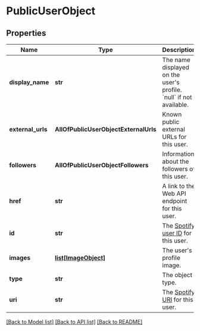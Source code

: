 # PublicUserObject

## Properties
Name | Type | Description | Notes
------------ | ------------- | ------------- | -------------
**display_name** | **str** | The name displayed on the user&#x27;s profile. &#x60;null&#x60; if not available.  | [optional] 
**external_urls** | **AllOfPublicUserObjectExternalUrls** | Known public external URLs for this user.  | [optional] 
**followers** | **AllOfPublicUserObjectFollowers** | Information about the followers of this user.  | [optional] 
**href** | **str** | A link to the Web API endpoint for this user.  | [optional] 
**id** | **str** | The [Spotify user ID](/documentation/web-api/concepts/spotify-uris-ids) for this user.  | [optional] 
**images** | [**list[ImageObject]**](ImageObject.md) | The user&#x27;s profile image.  | [optional] 
**type** | **str** | The object type.  | [optional] 
**uri** | **str** | The [Spotify URI](/documentation/web-api/concepts/spotify-uris-ids) for this user.  | [optional] 

[[Back to Model list]](../README.md#documentation-for-models) [[Back to API list]](../README.md#documentation-for-api-endpoints) [[Back to README]](../README.md)


